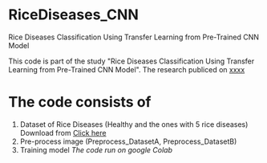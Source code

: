 # RiceDiseases_CNN
Rice Diseases Classification Using Transfer Learning from Pre-Trained CNN Model

This code is part of the study "Rice Diseases Classification Using Transfer Learning from Pre-Trained CNN Model".
The research publiced on [xxxx](https://github.com/WittawatHamhongsa/RiceDiseases_CNN)

# The code consists of 
1. Dataset of Rice Diseases (Healthy and the ones with 5 rice diseases) Download from [Click here](https://drive.google.com/file/d/1jciDNt2R4wty6IfPpIYchnCHBdv2ee2C/view?usp=sharing)
2. Pre-process image (Preprocess_DatasetA, Preprocess_DatasetB)
3. Training model
*The code run on google Colab*
 
